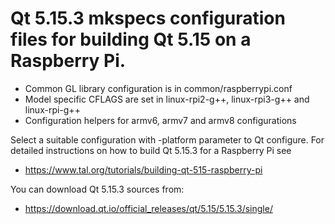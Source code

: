 # Qt 5.15.3 mkspecs configuration files for building Qt 5.15 on a Raspberry Pi.

* Common GL library configuration is in common/raspberrypi.conf
* Model specific CFLAGS are set in linux-rpi2-g++, linux-rpi3-g++ and linux-rpi-g++
* Configuration helpers for armv6, armv7 and armv8 configurations

Select a suitable configuration with -platform parameter to Qt configure.
For detailed instructions on how to build Qt 5.15.3 for a Raspberry Pi see

* https://www.tal.org/tutorials/building-qt-515-raspberry-pi

You can download Qt 5.15.3 sources from:

* https://download.qt.io/official_releases/qt/5.15/5.15.3/single/
